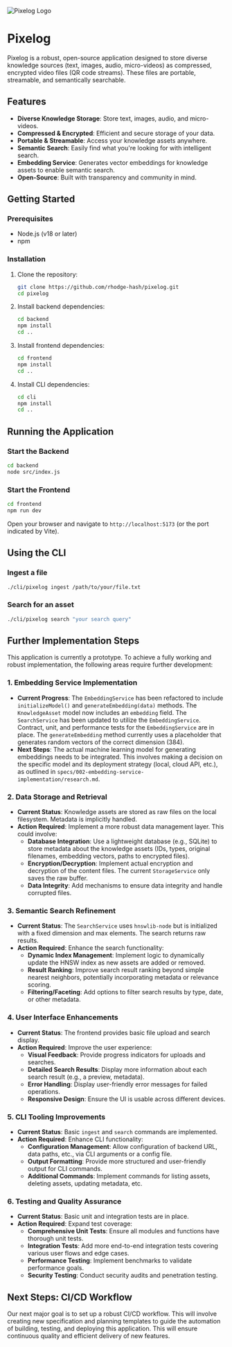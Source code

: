 ![Pixelog Logo](logo.png)

# Pixelog

Pixelog is a robust, open-source application designed to store diverse knowledge sources (text, images, audio, micro-videos) as compressed, encrypted video files (QR code streams). These files are portable, streamable, and semantically searchable.

## Features

- **Diverse Knowledge Storage**: Store text, images, audio, and micro-videos.
- **Compressed & Encrypted**: Efficient and secure storage of your data.
- **Portable & Streamable**: Access your knowledge assets anywhere.
- **Semantic Search**: Easily find what you're looking for with intelligent search.
- **Embedding Service**: Generates vector embeddings for knowledge assets to enable semantic search.
- **Open-Source**: Built with transparency and community in mind.

## Getting Started

### Prerequisites

- Node.js (v18 or later)
- npm

### Installation

1.  Clone the repository:
    ```bash
    git clone https://github.com/rhodge-hash/pixelog.git
    cd pixelog
    ```

2.  Install backend dependencies:
    ```bash
    cd backend
    npm install
    cd ..
    ```

3.  Install frontend dependencies:
    ```bash
    cd frontend
    npm install
    cd ..
    ```

4.  Install CLI dependencies:
    ```bash
    cd cli
    npm install
    cd ..
    ```

## Running the Application

### Start the Backend

```bash
cd backend
node src/index.js
```

### Start the Frontend

```bash
cd frontend
npm run dev
```

Open your browser and navigate to `http://localhost:5173` (or the port indicated by Vite).

## Using the CLI

### Ingest a file

```bash
./cli/pixelog ingest /path/to/your/file.txt
```

### Search for an asset

```bash
./cli/pixelog search "your search query"
```

## Further Implementation Steps

This application is currently a prototype. To achieve a fully working and robust implementation, the following areas require further development:

### 1. Embedding Service Implementation

-   **Current Progress**: The `EmbeddingService` has been refactored to include `initializeModel()` and `generateEmbedding(data)` methods. The `KnowledgeAsset` model now includes an `embedding` field. The `SearchService` has been updated to utilize the `EmbeddingService`. Contract, unit, and performance tests for the `EmbeddingService` are in place. The `generateEmbedding` method currently uses a placeholder that generates random vectors of the correct dimension (384).
-   **Next Steps**: The actual machine learning model for generating embeddings needs to be integrated. This involves making a decision on the specific model and its deployment strategy (local, cloud API, etc.), as outlined in `specs/002-embedding-service-implementation/research.md`.

### 2. Data Storage and Retrieval

-   **Current Status**: Knowledge assets are stored as raw files on the local filesystem. Metadata is implicitly handled.
-   **Action Required**: Implement a more robust data management layer. This could involve:
    *   **Database Integration**: Use a lightweight database (e.g., SQLite) to store metadata about the knowledge assets (IDs, types, original filenames, embedding vectors, paths to encrypted files).
    *   **Encryption/Decryption**: Implement actual encryption and decryption of the content files. The current `StorageService` only saves the raw buffer.
    *   **Data Integrity**: Add mechanisms to ensure data integrity and handle corrupted files.

### 3. Semantic Search Refinement

-   **Current Status**: The `SearchService` uses `hnswlib-node` but is initialized with a fixed dimension and max elements. The search returns raw results.
-   **Action Required**: Enhance the search functionality:
    *   **Dynamic Index Management**: Implement logic to dynamically update the HNSW index as new assets are added or removed.
    *   **Result Ranking**: Improve search result ranking beyond simple nearest neighbors, potentially incorporating metadata or relevance scoring.
    *   **Filtering/Faceting**: Add options to filter search results by type, date, or other metadata.

### 4. User Interface Enhancements

-   **Current Status**: The frontend provides basic file upload and search display.
-   **Action Required**: Improve the user experience:
    *   **Visual Feedback**: Provide progress indicators for uploads and searches.
    *   **Detailed Search Results**: Display more information about each search result (e.g., a preview, metadata).
    *   **Error Handling**: Display user-friendly error messages for failed operations.
    *   **Responsive Design**: Ensure the UI is usable across different devices.

### 5. CLI Tooling Improvements

-   **Current Status**: Basic `ingest` and `search` commands are implemented.
-   **Action Required**: Enhance CLI functionality:
    *   **Configuration Management**: Allow configuration of backend URL, data paths, etc., via CLI arguments or a config file.
    *   **Output Formatting**: Provide more structured and user-friendly output for CLI commands.
    *   **Additional Commands**: Implement commands for listing assets, deleting assets, updating metadata, etc.

### 6. Testing and Quality Assurance

-   **Current Status**: Basic unit and integration tests are in place.
-   **Action Required**: Expand test coverage:
    *   **Comprehensive Unit Tests**: Ensure all modules and functions have thorough unit tests.
    *   **Integration Tests**: Add more end-to-end integration tests covering various user flows and edge cases.
    *   **Performance Testing**: Implement benchmarks to validate performance goals.
    *   **Security Testing**: Conduct security audits and penetration testing.

## Next Steps: CI/CD Workflow

Our next major goal is to set up a robust CI/CD workflow. This will involve creating new specification and planning templates to guide the automation of building, testing, and deploying this application. This will ensure continuous quality and efficient delivery of new features.